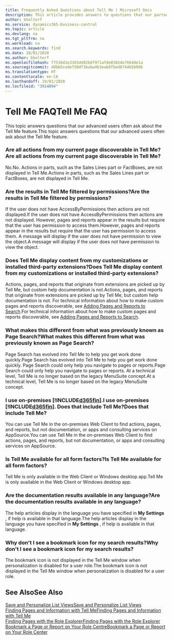 ```yaml
---
title: Frequently Asked Questions about Tell Me | Microsoft Docs
description: This article provides answers to questions that our partners and customers often ask about Tell Me.
author: bholtorf
ms.service: dynamics365-business-central
ms.topic: article
ms.devlang: na
ms.tgt_pltfrm: na
ms.workload: na
ms.search.keywords: find
ms.date: 10/01/2020
ms.author: bholtorf
ms.openlocfilehash: f7534d1e3365dd02b6f9f1afde03b5de76640e1a
ms.sourcegitcommit: ddbb5cede750df1baba4b3eab8fbed6744b5b9d6
ms.translationtype: HT
ms.contentlocale: en-CA
ms.lasthandoff: 10/01/2020
ms.locfileid: "3914894"
---
```

# <a name="tell-me-faq"></a><span data-ttu-id="e78bf-103">Tell Me FAQ</span><span class="sxs-lookup"><span data-stu-id="e78bf-103">Tell Me FAQ</span></span>
<span data-ttu-id="e78bf-104">This topic answers questions that our advanced users often ask about the Tell Me feature.</span><span class="sxs-lookup"><span data-stu-id="e78bf-104">This topic answers questions that our advanced users often ask about the Tell Me feature.</span></span>

### <a name="are-all-actions-from-my-current-page-discoverable-in-tell-me"></a><span data-ttu-id="e78bf-105">Are all actions from my current page discoverable in Tell Me?</span><span class="sxs-lookup"><span data-stu-id="e78bf-105">Are all actions from my current page discoverable in Tell Me?</span></span>
<span data-ttu-id="e78bf-106">No.</span><span class="sxs-lookup"><span data-stu-id="e78bf-106">No.</span></span> <span data-ttu-id="e78bf-107">Actions in parts, such as the Sales Lines part or FactBoxes, are not displayed in Tell Me.</span><span class="sxs-lookup"><span data-stu-id="e78bf-107">Actions in parts, such as the Sales Lines part or FactBoxes, are not displayed in Tell Me.</span></span>

### <a name="are-the-results-in-tell-me-filtered-by-permissions"></a><span data-ttu-id="e78bf-108">Are the results in Tell Me filtered by permissions?</span><span class="sxs-lookup"><span data-stu-id="e78bf-108">Are the results in Tell Me filtered by permissions?</span></span>
<span data-ttu-id="e78bf-109">If the user does not have AccessByPermissions then actions are not displayed.</span><span class="sxs-lookup"><span data-stu-id="e78bf-109">If the user does not have AccessByPermissions then actions are not displayed.</span></span> <span data-ttu-id="e78bf-110">However, pages and reports appear in the results but require that the user has permission to access them.</span><span class="sxs-lookup"><span data-stu-id="e78bf-110">However, pages and reports appear in the results but require that the user has permission to access them.</span></span> <span data-ttu-id="e78bf-111">A message will display if the user does not have permission to view the object.</span><span class="sxs-lookup"><span data-stu-id="e78bf-111">A message will display if the user does not have permission to view the object.</span></span>

### <a name="does-tell-me-display-content-from-my-customizations-or-installed-third-party-extensions"></a><span data-ttu-id="e78bf-112">Does Tell Me display content from my customizations or installed third-party extensions?</span><span class="sxs-lookup"><span data-stu-id="e78bf-112">Does Tell Me display content from my customizations or installed third-party extensions?</span></span>
<span data-ttu-id="e78bf-113">Actions, pages, and reports that originate from extensions are picked up by Tell Me, but custom help documentation is not.</span><span class="sxs-lookup"><span data-stu-id="e78bf-113">Actions, pages, and reports that originate from extensions are picked up by Tell Me, but custom help documentation is not.</span></span> <span data-ttu-id="e78bf-114">For technical information about how to make custom pages and reports discoverable, see [Adding Pages and Reports to Search](/dynamics365/business-central/dev-itpro/developer/devenv-al-menusuite-functionality).</span><span class="sxs-lookup"><span data-stu-id="e78bf-114">For technical information about how to make custom pages and reports discoverable, see [Adding Pages and Reports to Search](/dynamics365/business-central/dev-itpro/developer/devenv-al-menusuite-functionality).</span></span>

### <a name="what-makes-this-different-from-what-was-previously-known-as-page-search"></a><span data-ttu-id="e78bf-115">What makes this different from what was previously known as Page Search?</span><span class="sxs-lookup"><span data-stu-id="e78bf-115">What makes this different from what was previously known as Page Search?</span></span>
<span data-ttu-id="e78bf-116">Page Search has evolved into Tell Me to help you get work done quickly.</span><span class="sxs-lookup"><span data-stu-id="e78bf-116">Page Search has evolved into Tell Me to help you get work done quickly.</span></span> <span data-ttu-id="e78bf-117">Page Search could only help you navigate to pages or reports.</span><span class="sxs-lookup"><span data-stu-id="e78bf-117">Page Search could only help you navigate to pages or reports.</span></span> <span data-ttu-id="e78bf-118">At a technical level, Tell Me is no longer based on the legacy MenuSuite concept.</span><span class="sxs-lookup"><span data-stu-id="e78bf-118">At a technical level, Tell Me is no longer based on the legacy MenuSuite concept.</span></span>

### <a name="i-use-on-premises-d365fin-does-that-include-tell-me"></a><span data-ttu-id="e78bf-119">I use on-premises [!INCLUDE[d365fin](includes/d365fin_md.md)].</span><span class="sxs-lookup"><span data-stu-id="e78bf-119">I use on-premises [!INCLUDE[d365fin](includes/d365fin_md.md)].</span></span> <span data-ttu-id="e78bf-120">Does that include Tell Me?</span><span class="sxs-lookup"><span data-stu-id="e78bf-120">Does that include Tell Me?</span></span>
<span data-ttu-id="e78bf-121">You can use Tell Me in the on-premises Web Client to find actions, pages, and reports, but not documentation, or apps and consulting services on AppSource.</span><span class="sxs-lookup"><span data-stu-id="e78bf-121">You can use Tell Me in the on-premises Web Client to find actions, pages, and reports, but not documentation, or apps and consulting services on AppSource.</span></span>

### <a name="is-tell-me-available-for-all-form-factors"></a><span data-ttu-id="e78bf-122">Is Tell Me available for all form factors?</span><span class="sxs-lookup"><span data-stu-id="e78bf-122">Is Tell Me available for all form factors?</span></span>
<span data-ttu-id="e78bf-123">Tell Me is only available in the Web Client or Windows desktop app.</span><span class="sxs-lookup"><span data-stu-id="e78bf-123">Tell Me is only available in the Web Client or Windows desktop app.</span></span>

### <a name="are-the-documentation-results-available-in-any-language"></a><span data-ttu-id="e78bf-124">Are the documentation results available in any language?</span><span class="sxs-lookup"><span data-stu-id="e78bf-124">Are the documentation results available in any language?</span></span>
<span data-ttu-id="e78bf-125">The help articles display in the language you have specified in **My Settings** , if help is available in that language.</span><span class="sxs-lookup"><span data-stu-id="e78bf-125">The help articles display in the language you have specified in **My Settings** , if help is available in that language.</span></span>

### <a name="why-dont-i-see-a-bookmark-icon-for-my-search-results"></a><span data-ttu-id="e78bf-126">Why don't I see a bookmark icon for my search results?</span><span class="sxs-lookup"><span data-stu-id="e78bf-126">Why don't I see a bookmark icon for my search results?</span></span>
<span data-ttu-id="e78bf-127">The bookmark icon is not displayed in the Tell Me window when personalization is disabled for a user role.</span><span class="sxs-lookup"><span data-stu-id="e78bf-127">The bookmark icon is not displayed in the Tell Me window when personalization is disabled for a user role.</span></span>


## <a name="see-also"></a><span data-ttu-id="e78bf-128">See Also</span><span class="sxs-lookup"><span data-stu-id="e78bf-128">See Also</span></span>  
[<span data-ttu-id="e78bf-129">Save and Personalize List Views</span><span class="sxs-lookup"><span data-stu-id="e78bf-129">Save and Personalize List Views</span></span>](ui-views.md)  
[<span data-ttu-id="e78bf-130">Finding Pages and Information with Tell Me</span><span class="sxs-lookup"><span data-stu-id="e78bf-130">Finding Pages and Information with Tell Me</span></span>](ui-search.md)  
[<span data-ttu-id="e78bf-131">Finding Pages with the Role Explorer</span><span class="sxs-lookup"><span data-stu-id="e78bf-131">Finding Pages with the Role Explorer</span></span>](ui-role-explorer.md)  
[<span data-ttu-id="e78bf-132">Bookmark a Page or Report on Your Role Centre</span><span class="sxs-lookup"><span data-stu-id="e78bf-132">Bookmark a Page or Report on Your Role Center</span></span>](ui-bookmarks.md)

